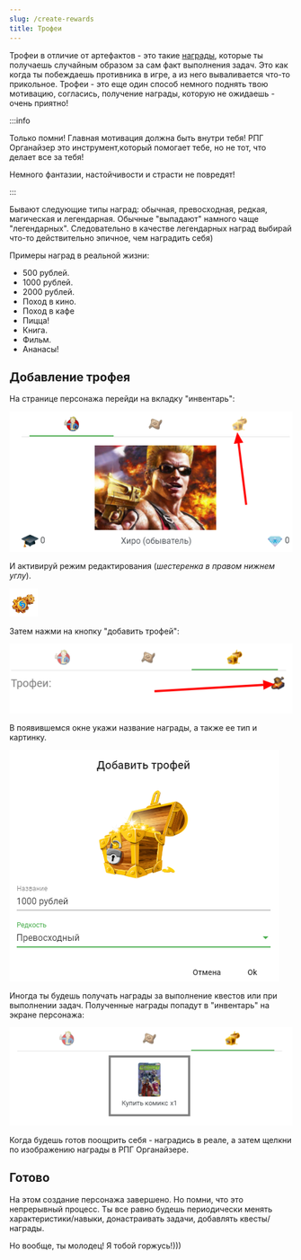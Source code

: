 ```yaml
---
slug: /create-rewards
title: Трофеи
---
```


Трофеи в отличие от артефактов - это такие [награды](/about-rewards), которые ты получаешь случайным образом за сам факт выполнения задач. Это как когда ты побеждаешь противника в игре, а из него вываливается что-то прикольное. Трофеи - это еще один способ немного поднять твою мотивацию, согласись, получение награды, которую не ожидаешь - очень приятно!

:::info &nbsp;

Только помни! Главная мотивация должна быть внутри тебя! РПГ Органайзер это инструмент,который помогает тебе, но не тот, что делает все за тебя!

Немного фантазии, настойчивости и страсти не повредят!

:::

Бывают следующие типы наград: обычная, превосходная, редкая, магическая и легендарная. Обычные "выпадают" намного чаще "легендарных". Следовательно в качестве легендарных наград выбирай что-то действительно эпичное, чем наградить себя)

Примеры наград в реальной жизни:
-   500 рублей.
-   1000 рублей.
-   2000 рублей.
-   Поход в кино.
-   Поход в кафе
-   Пицца!
-   Книга.
-   Фильм.
-   Ананасы!

## Добавление трофея

На странице персонажа перейди на вкладку "инвентарь":

![](../../static/img/переход_на_вкладку_инвентарь)

И активируй режим редактирования (*шестеренка в правом нижнем углу*).

![](../../static/img/СохранитьИзменения.jpg)

Затем нажми на кнопку "добавить трофей":

![](../../static/img/добавить_трофей)

В появившемся окне укажи название награды, а также ее тип и картинку.

![](../../static/img/настройка_трофея)

Иногда ты будешь получать награды за выполнение квестов или при выполнении задач. Полученные награды попадут в "инвентарь" на экране персонажа:

![](../../static/img/инвентарь)

Когда будешь готов поощрить себя - наградись в реале, а затем щелкни по изображению награды в РПГ Органайзере.

## Готово

На этом создание персонажа завершено. Но помни, что это непрерывный процесс. Ты все равно будешь периодически менять характеристики/навыки, донастраивать задачи, добавлять квесты/награды.

Но вообще, ты молодец! Я тобой горжусь!)))